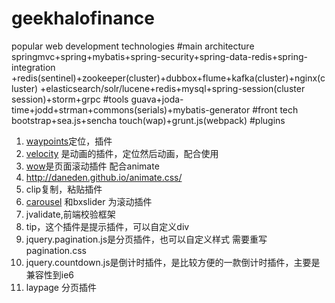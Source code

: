 # geekhalofinance
popular web development technologies
#main architecture
springmvc+spring+mybatis+spring-security+spring-data-redis+spring-integration
+redis(sentinel)+zookeeper(cluster)+dubbox+flume+kafka(cluster)+nginx(cluster)
+elasticsearch/solr/lucene+redis+mysql+spring-session(cluster session)+storm+grpc
#tools
guava+joda-time+jodd+strman+commons(serials)+mybatis-generator
#front tech
bootstrap+sea.js+sencha touch(wap)+grunt.js(webpack)
#plugins
1. [waypoints](http://imakewebthings.com/waypoints/api/waypoint/)定位，插件
2. [velocity](http://julian.com/research/velocity/) 是动画的插件，定位然后动画，配合使用
3. [wow](http://mynameismatthieu.com/WOW/index.html)是页面滚动插件 配合animate 
4. http://daneden.github.io/animate.css/
5. clip复制，粘贴插件
6. [carousel](http://www.owlgraphic.com/owlcarousel/#demo) 和bxslider 为滚动插件
7. jvalidate,前端校验框架
8. tip，这个插件是提示插件，可以自定义div
9. jquery.pagination.js是分页插件，也可以自定义样式 需要重写pagination.css
10. jquery.countdown.js是倒计时插件，是比较方便的一款倒计时插件，主要是兼容性到ie6
11. laypage 分页插件

